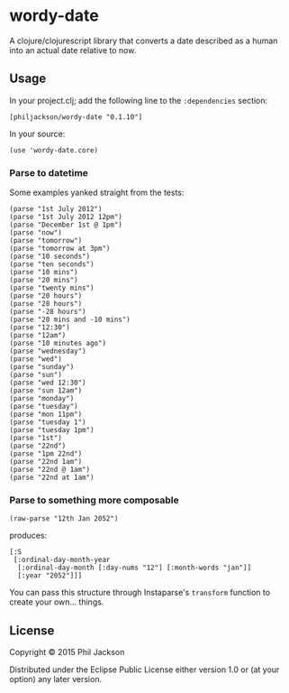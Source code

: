 # wordy-date

A clojure/clojurescript library that converts a date described as a
human into an actual date relative to now.

## Usage

In your project.clj; add the following line to the `:dependencies`
section:

    [philjackson/wordy-date "0.1.10"]

In your source:

    (use 'wordy-date.core)

### Parse to datetime

Some examples yanked straight from the tests:

    (parse "1st July 2012")
    (parse "1st July 2012 12pm")
    (parse "December 1st @ 1pm")
    (parse "now")
    (parse "tomorrow")
    (parse "tomorrow at 3pm")
    (parse "10 seconds")
    (parse "ten seconds")
    (parse "10 mins")
    (parse "20 mins")
    (parse "twenty mins")
    (parse "20 hours")
    (parse "28 hours")
    (parse "-28 hours")
    (parse "20 mins and -10 mins")
    (parse "12:30")
    (parse "12am")
    (parse "10 minutes ago")
    (parse "wednesday")
    (parse "wed")
    (parse "sunday")
    (parse "sun")
    (parse "wed 12:30")
    (parse "sun 12am")
    (parse "monday")
    (parse "tuesday")
    (parse "mon 11pm")
    (parse "tuesday 1")
    (parse "tuesday 1pm")
    (parse "1st")
    (parse "22nd")
    (parse "1pm 22nd")
    (parse "22nd 1am")
    (parse "22nd @ 1am")
    (parse "22nd at 1am")

### Parse to something more composable

    (raw-parse "12th Jan 2052")

produces:

    [:S
     [:ordinal-day-month-year
      [:ordinal-day-month [:day-nums "12"] [:month-words "jan"]]
      [:year "2052"]]]

You can pass this structure through Instaparse's `transform` function
to create your own... things.

## License

Copyright © 2015 Phil Jackson

Distributed under the Eclipse Public License either version 1.0 or (at
your option) any later version.
